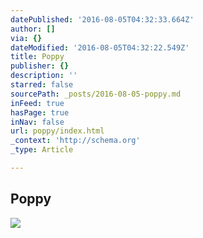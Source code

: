 ```yaml
---
datePublished: '2016-08-05T04:32:33.664Z'
author: []
via: {}
dateModified: '2016-08-05T04:32:22.549Z'
title: Poppy
publisher: {}
description: ''
starred: false
sourcePath: _posts/2016-08-05-poppy.md
inFeed: true
hasPage: true
inNav: false
url: poppy/index.html
_context: 'http://schema.org'
_type: Article

---
```

## **Poppy**
![](https://the-grid-user-content.s3-us-west-2.amazonaws.com/01d0ab6f-b801-4eab-b113-e82fc955c459.jpg)
